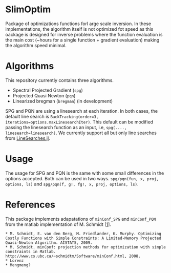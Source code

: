 # SlimOptim

Package of optimizations functions forl arge scale inversion. In these implementations, the algorithm itself is 
not optimized fot speed as this oackage is designed for inverse problems where the function evaluation is the main cost (~hours for a single function + gradient evaluation) making the algorithm speed minimal.

# Algorithms

This repository currently contains three algorithms.

- Spectral Projected Gradient (`spg`)
- Projected Quasi Newton (`pqn`)
- Linearized bregman (`bregman`) (in development)

SPG and PQN are using a linesearch at each iteration. In both cases, the default line search is `BackTracking(order=3, iterations=options.maxLinesearchIter)`. This default can be modified passing the linesearch function as an input, i.e, `spg(...., linesearch=linesearch)`. We currently support all but only line searches from [LineSearches.jl](https://github.com/JuliaNLSolvers/LineSearches.jl).

# Usage

The usage for SPG and PQN is the same with some small differences in the options accepted. Both can be used in two ways. `spg/pqn(fun, x, proj, options, ls)` and `spg/pqn(f, g!, fg!, x, proj, options, ls)`.

# References

This package implements adapatations of `minConf_SPG` and `minConf_PQN` from the matlab implementation of M. Schmidt [[1]].

```
* M. Schmidt, E. van den Berg, M. Friedlander, K. Murphy. Optimizing Costly Functions with Simple Constraints: A Limited-Memory Projected Quasi-Newton Algorithm. AISTATS, 2009.
* M. Schmidt. minConf: projection methods for optimization with simple constraints in Matlab. http://www.cs.ubc.ca/~schmidtm/Software/minConf.html, 2008.
* Lorenz
* Mengmeng?
```

[1]:https://www.cs.ubc.ca/~schmidtm/Software/minConf.html
